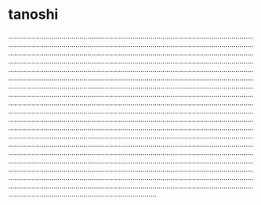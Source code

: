 # tanoshi

...............................................................................................................................................................................................................................................................................................................................................................................................................................................................................................................................................................................................................................................................................................................................................................................................................................................................................................................................................................................................................................................................................................................................................................................................................................................................................................................................................................................................................................................................................................................................................................................................................................................................................................................................................................................................................................................................................................................................................................................................................................................................................................................................................................................................................................................................................................................................................................................................................................................................................................................................